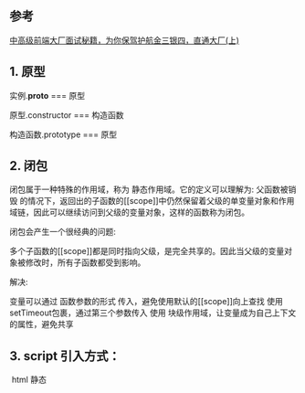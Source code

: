 ## 参考

[中高级前端大厂面试秘籍，为你保驾护航金三银四，直通大厂(上)](https://juejin.im/post/5c64d15d6fb9a049d37f9c20#heading-16)

## 1. 原型

实例.__proto__ === 原型

原型.constructor === 构造函数

构造函数.prototype === 原型


## 2. 闭包
闭包属于一种特殊的作用域，称为 静态作用域。它的定义可以理解为: 父函数被销毁 的情况下，返回出的子函数的[[scope]]中仍然保留着父级的单变量对象和作用域链，因此可以继续访问到父级的变量对象，这样的函数称为闭包。


闭包会产生一个很经典的问题:

多个子函数的[[scope]]都是同时指向父级，是完全共享的。因此当父级的变量对象被修改时，所有子函数都受到影响。



解决:

变量可以通过 函数参数的形式 传入，避免使用默认的[[scope]]向上查找
使用setTimeout包裹，通过第三个参数传入
使用 块级作用域，让变量成为自己上下文的属性，避免共享



## 3. script 引入方式：
​	html 静态<script>引入
​	js 动态插入<script>

<script defer>: 延迟加载，元素解析完成后执行
<script async>: 异步加载，但执行时会阻塞元素渲染

## 4. 对象的拷贝

浅拷贝: 以赋值的形式拷贝引用对象，仍指向同一个地址，修改时原对象也会受到影响

1. Object.assign

	let obj1 = { person: {name: "kobe", age: 41},sports:'basketball' };
	let obj2 = Object.assign({}, obj1);
	obj2.person.name = "wade";
	obj2.sports = 'football'
	console.log(obj1); // { person: { name: 'wade', age: 41 }, sports: 'basketball' }

2. 展开运算符(...)

   ```
   let obj1 = { name: 'Kobe', address:{x:100,y:100}}
   let obj2= {... obj1}
   obj1.address.x = 200;
   obj1.name = 'wade'
   console.log('obj2',obj2) // obj2 { name: 'Kobe', address: { x: 200, y: 100 } }
   ```

3. slice

   ```
   let arr = [1, 3, {
       username: 'kobe'
       }];
   let arr2 = arr.concat();    
   arr2[2].username = 'wade';
   console.log(arr); //[ 1, 3, { username: 'wade' } ]
   ```

4. concat

   ```
   let arr = [1, 3, {
       username: ' kobe'
       }];
   let arr3 = arr.slice();
   arr3[2].username = 'wade'
   console.log(arr); // [ 1, 3, { username: 'wade' } ]
   ```

深拷贝: 完全拷贝一个新对象，修改时原对象不再受到任何影响

	JSON.parse(JSON.stringify(obj)): 性能最快
	
	具有循环引用的对象时，报错
	当值为函数、undefined、或symbol时，无法拷贝


	递归进行逐一赋值

## 5. 类型转换
大家都知道 JS 中在使用运算符号或者对比符时，会自带隐式转换，规则如下:

	-、*、/、% ：一律转换成数值后计算
	+：
	
	数字 + 字符串 = 字符串， 运算顺序是从左到右
	数字 + 对象， 优先调用对象的valueOf -> toString
	数字 + boolean/null -> 数字
	数字 + undefined -> NaN


	[1].toString() === '1'
	{}.toString() === '[object object]'
	NaN !== NaN 、+undefined 为 NaN

## 6. 类型判断
判断 Target 的类型，单单用 typeof 并无法完全满足，这其实并不是 bug，本质原因是 JS 的万物皆对象的理论。因此要真正完美判断时，我们需要区分对待:

	基本类型(null): 使用 String(null)
	基本类型(string / number / boolean / undefined) + function: 直接使用 typeof即可
	其余引用类型(Array / Date / RegExp Error): 调用Object.prototype.toString.call(obj)后根据[object XXX]进行判断

很稳的判断封装:

	let class2type = {}
	'Array Date RegExp Object Error'.split(' ').forEach(e => class2type[ '[object ' + e + ']' ] = e.toLowerCase()) 
	
	function type(obj) {
	    if (obj == null) return String(obj)
	    return typeof obj === 'object' ? class2type[ Object.prototype.toString.call(obj) ] || 'object' : typeof obj
	}

## 7. 模块化
模块化开发在现代开发中已是必不可少的一部分，它大大提高了项目的可维护、可拓展和可协作性。通常，我们 在浏览器中使用 ES6 的模块化支持，在 Node 中使用 commonjs 的模块化支持。


分类:

	es6: import / export
	commonjs: require / module.exports / exports
	amd: require / defined

require与import的区别

	require支持 动态导入，import不支持，正在提案 (babel 下可支持)
	require是 同步 导入，import属于 异步 导入
	require是 值拷贝，导出值变化不会影响导入值；import指向内存地址，导入值会随导出值而变化

## 8. 防抖与节流
防抖与节流函数是一种最常用的 高频触发优化方式，能对性能有较大的帮助。

防抖 (debounce): 将多次高频操作优化为只在最后一次执行，通常使用的场景是：用户输入，只需再输入完成后做一次输入校验即可。

```javascript
function debounce(fn, wait, immediate) {
    let timer = null

    return function() {
        let args = arguments
        let context = this
        
        if (immediate && !timer) {
            fn.apply(context, args)
        }

        if (timer) clearTimeout(timer)
        timer = setTimeout(() => {
            fn.apply(context, args)
        }, wait)
    }
}
```

节流(throttle): 每隔一段时间后执行一次，也就是降低频率，将高频操作优化成低频操作，通常使用场景: 滚动条事件 或者 resize 事件，通常每隔 100~500 ms执行一次即可。

```javascript
function throttle(fn, wait, immediate) {
    let timer = null
    let callNow = immediate
    
    return function() {
        let context = this,
            args = arguments

        if (callNow) {
            fn.apply(context, args)
            callNow = false
        }

        if (!timer) {
            timer = setTimeout(() => {
                fn.apply(context, args)
                timer = null
            }, wait)
        }
    }
}
```

## 9. ES6/ES7
由于 Babel 的强大和普及，现在 ES6/ES7 基本上已经是现代化开发的必备了。通过新的语法糖，能让代码整体更为简洁和易读。


声明

	let / const: 块级作用域、不存在变量提升、暂时性死区、不允许重复声明
	const: 声明常量，无法修改

解构赋值


	class / extend: 类声明与继承


Set / Map: 新的数据结构


异步解决方案:


	Promise的使用与实现


generator:

	yield: 暂停代码
	next(): 继续执行代码

	function* helloWorld() {
	  yield 'hello';
	  yield 'world';
	  return 'ending';
	}
	
	const generator = helloWorld();
	
	generator.next()  // { value: 'hello', done: false }
	
	generator.next()  // { value: 'world', done: false }
	
	generator.next()  // { value: 'ending', done: true }
	
	generator.next()  // { value: undefined, done: true }


await / async: 是generator的语法糖， babel中是基于promise实现。

	async function getUserByAsync(){
	   let user = await fetchUser();
	   return user;
	}
	
	const user = await getUserByAsync()
	console.log(user)


## 9. AST
抽象语法树 (Abstract Syntax Tree)，是将代码逐字母解析成 树状对象 的形式。这是语言之间的转换、代码语法检查，代码风格检查，代码格式化，代码高亮，代码错误提示，代码自动补全等等的基础。例如:

	function square(n){
		return n * n
	}
复制代码通过解析转化成的AST如下图:
	
![img](https://user-gold-cdn.xitu.io/2019/2/14/168e9d95910dd187?imageView2/0/w/1280/h/960/format/webp/ignore-error/1)


## 10. babel编译原理

	babylon 将 ES6/ES7 代码解析成 AST
	babel-traverse 对 AST 进行遍历转译，得到新的 AST
	新 AST 通过 babel-generator 转换成 ES5

## 11. 函数柯里化
在一个函数中，首先填充几个参数，然后再返回一个新的函数的技术，称为函数的柯里化。通常可用于在不侵入函数的前提下，为函数 预置通用参数，供多次重复调用。

	const add = function add(x) {
		return function (y) {
			return x + y
		}
	}
	
	const add1 = add(1)
	
	add1(2) === 3
	add1(20) === 21
## 12. 数组(array)


	map: 遍历数组，返回回调返回值组成的新数组
	forEach: 无法break，可以用try/catch中throw new Error来停止
	filter: 过滤
	some: 有一项返回true，则整体为true
	every: 有一项返回false，则整体为false
	join: 通过指定连接符生成字符串
	push / pop: 末尾推入和弹出，改变原数组， push 返回数组长度, pop 返回原数组最后一项；
	unshift / shift: 头部推入和弹出，改变原数组，unshift 返回数组长度，shift 返回原数组第一项 ；
	sort(fn) / reverse: 排序与反转，改变原数组
	concat: 连接数组，不影响原数组， 浅拷贝
	slice(start, end): 返回截断后的新数组，不改变原数组
	splice(start, number, value...): 返回删除元素组成的数组，value 为插入项，改变原数组
	indexOf / lastIndexOf(value, fromIndex): 查找数组项，返回对应的下标
	reduce / reduceRight(fn(prev, cur)， defaultPrev): 两两执行，prev 为上次化简函数的return值，cur 为当前值
	
	当传入 defaultPrev 时，从第一项开始；
	当未传入时，则为第二项

数组乱序：


	var arr = [1, 2, 3, 4, 5, 6, 7, 8, 9, 10];
	arr.sort(function () {
	    return Math.random() - 0.5;
	});

数组拆解: flat: [1,[2,3]] --> [1, 2, 3]

	Array.prototype.flat = function() {
	    return this.toString().split(',').map(item => +item )
	}

